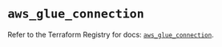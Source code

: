 # `aws_glue_connection`

Refer to the Terraform Registry for docs: [`aws_glue_connection`](https://registry.terraform.io/providers/hashicorp/aws/4.54.0/docs/resources/glue_connection).
